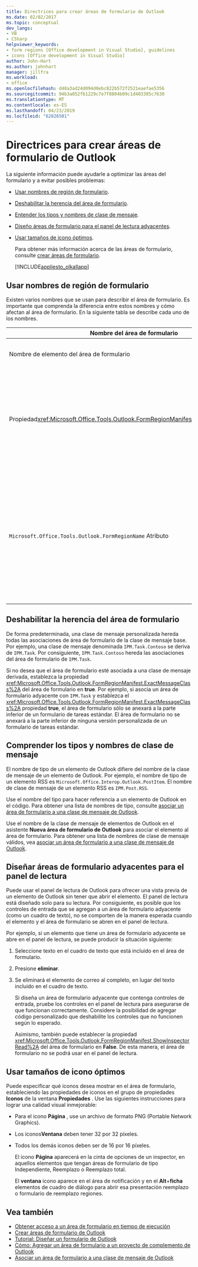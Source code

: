 ```yaml
---
title: Directrices para crear áreas de formulario de Outlook
ms.date: 02/02/2017
ms.topic: conceptual
dev_langs:
- VB
- CSharp
helpviewer_keywords:
- form regions [Office development in Visual Studio], guidelines
- icons [Office development in Visual Studio]
author: John-Hart
ms.author: johnhart
manager: jillfra
ms.workload:
- office
ms.openlocfilehash: d48a3ad24d094d0ebc822b572f2521eaefae5356
ms.sourcegitcommit: 94b3a052fb1229c7e7f8804b09c1d403385c7630
ms.translationtype: MT
ms.contentlocale: es-ES
ms.lasthandoff: 04/23/2019
ms.locfileid: "62826501"
---
```

# <a name="guidelines-to-create-outlook-form-regions"></a>Directrices para crear áreas de formulario de Outlook
  La siguiente información puede ayudarle a optimizar las áreas del formulario y a evitar posibles problemas:

- [Usar nombres de región de formulario](#UsingFormRegions).

- [Deshabilitar la herencia del área de formulario](#DisablingInheritance).

- [Entender los tipos y nombres de clase de mensaje](#ClassNames).

- [Diseño áreas de formulario para el panel de lectura adyacentes](#ReadingPane).

- [Usar tamaños de icono óptimos](#UsingOptimal).

  Para obtener más información acerca de las áreas de formulario, consulte [crear áreas de formulario](../vsto/creating-outlook-form-regions.md).

  [!INCLUDE[appliesto_olkallapp](../vsto/includes/appliesto-olkallapp-md.md)]

## <a name="UsingFormRegions"></a> Usar nombres de región de formulario
 Existen varios nombres que se usan para describir el área de formulario. Es importante que comprenda la diferencia entre estos nombres y cómo afectan al área de formulario. En la siguiente tabla se describe cada uno de los nombres.

|Nombre del área de formulario|Descripción|
|----------------------|-----------------|
|Nombre de elemento del área de formulario|Es el nombre que especifica para el elemento **Área de formulario de Outlook** en el cuadro de diálogo **Agregar nuevo elemento** . Éste es el nombre del archivo de código del área de formulario que aparece en el **Explorador de soluciones**.|
|Propiedad<xref:Microsoft.Office.Tools.Outlook.FormRegionManifest.FormRegionName%2A> |Debe especificar este nombre en la página **Escriba un texto descriptivo y seleccione sus preferencias de presentación** del asistente **Nueva área de formulario de Outlook** . Este nombre aparece como la propiedad **FormRegionName** en la ventana **Propiedades** .<br /><br /> Use la propiedad <xref:Microsoft.Office.Tools.Outlook.FormRegionManifest.FormRegionName%2A> para especificar la etiqueta que identifica el área de formulario en la interfaz de usuario (UI) de Outlook. En áreas de formulario independientes, este nombre aparece como un botón en la cinta de opciones del elemento de Outlook.<br /><br /> En las áreas de formulario adyacentes, este nombre aparece como texto de encabezado sobre el área de formulario.|
|`Microsoft.Office.Tools.Outlook.FormRegionName` Atributo|Al agregar un elemento **Área de formulario de Outlook** al proyecto, Visual Studio establece esta propiedad en el nombre completo del área de formulario. El nombre completo predeterminado es el nombre del complemento VSTO conectado al nombre del área de formulario mediante un punto; por ejemplo, `OutlookAddIn1.FormRegion1`.<br /><br /> Este nombre completo también aparece como atributo en la parte superior de la clase del generador del área del formulario.<br /><br /> Use el atributo `Microsoft.Office.Tools.Outlook.FormRegionName` para identificar de forma exclusiva el área de formulario en todos los complementos VSTO de Outlook. No puede cambiar el valor del atributo `Microsoft.Office.Tools.Outlook.FormRegionName` cambiando el nombre del elemento del área de formulario, ni cambiando la propiedad <xref:Microsoft.Office.Tools.Outlook.FormRegionManifest.FormRegionName%2A>. Para cambiar este nombre, debe modificar el atributo `Microsoft.Office.Tools.Outlook.FormRegionName` en el archivo de código del área de formulario.|

## <a name="DisablingInheritance"></a> Deshabilitar la herencia del área de formulario
 De forma predeterminada, una clase de mensaje personalizada hereda todas las asociaciones de área de formulario de la clase de mensaje base. Por ejemplo, una clase de mensaje denominada `IPM.Task.Contoso` se deriva de `IPM.Task`. Por consiguiente, `IPM.Task.Contoso` hereda las asociaciones del área de formulario de `IPM.Task`.

 Si no desea que el área de formulario esté asociada a una clase de mensaje derivada, establezca la propiedad <xref:Microsoft.Office.Tools.Outlook.FormRegionManifest.ExactMessageClass%2A> del área de formulario en **true**. Por ejemplo, si asocia un área de formulario adyacente con `IPM.Task` y establezca el <xref:Microsoft.Office.Tools.Outlook.FormRegionManifest.ExactMessageClass%2A> propiedad **true**, el área de formulario sólo se anexará a la parte inferior de un formulario de tareas estándar. El área de formulario no se anexará a la parte inferior de ninguna versión personalizada de un formulario de tareas estándar.

## <a name="ClassNames"></a> Comprender los tipos y nombres de clase de mensaje
 El nombre de tipo de un elemento de Outlook difiere del nombre de la clase de mensaje de un elemento de Outlook. Por ejemplo, el nombre de tipo de un elemento RSS es `Microsoft.Office.Interop.Outlook.PostItem`. El nombre de clase de mensaje de un elemento RSS es `IPM.Post.RSS`.

 Use el nombre del tipo para hacer referencia a un elemento de Outlook en el código. Para obtener una lista de nombres de tipo, consulte [asociar un área de formulario a una clase de mensaje de Outlook](../vsto/associating-a-form-region-with-an-outlook-message-class.md).

 Use el nombre de la clase de mensaje de elementos de Outlook en el asistente **Nueva área de formulario de Outlook** para asociar el elemento al área de formulario. Para obtener una lista de nombres de clase de mensaje válidos, vea [asociar un área de formulario a una clase de mensaje de Outlook](../vsto/associating-a-form-region-with-an-outlook-message-class.md).

## <a name="ReadingPane"></a> Diseñar áreas de formulario adyacentes para el panel de lectura
 Puede usar el panel de lectura de Outlook para ofrecer una vista previa de un elemento de Outlook sin tener que abrir el elemento. El panel de lectura está diseñado solo para su lectura. Por consiguiente, es posible que los controles de entrada que se agregan a un área de formulario adyacente (como un cuadro de texto), no se comporten de la manera esperada cuando el elemento y el área de formulario se abren en el panel de lectura.

 Por ejemplo, si un elemento que tiene un área de formulario adyacente se abre en el panel de lectura, se puede producir la situación siguiente:

1. Seleccione texto en el cuadro de texto que está incluido en el área de formulario.

2. Presione **eliminar**.

3. Se eliminará el elemento de correo al completo, en lugar del texto incluido en el cuadro de texto.

   Si diseña un área de formulario adyacente que contenga controles de entrada, pruebe los controles en el panel de lectura para asegurarse de que funcionan correctamente. Considere la posibilidad de agregar código personalizado que deshabilite los controles que no funcionen según lo esperado.

   Asimismo, también puede establecer la propiedad <xref:Microsoft.Office.Tools.Outlook.FormRegionManifest.ShowInspectorRead%2A> del área de formulario en **False**. De esta manera, el área de formulario no se podrá usar en el panel de lectura.

## <a name="UsingOptimal"></a> Usar tamaños de icono óptimos
 Puede especificar qué iconos desea mostrar en el área de formulario, estableciendo las propiedades de iconos en el grupo de propiedades **Iconos** de la ventana **Propiedades** . Use las siguientes instrucciones para lograr una calidad visual inmejorable:

- Para el icono **Página** , use un archivo de formato PNG (Portable Network Graphics).

- Los iconos**Ventana** deben tener 32 por 32 píxeles.

- Todos los demás iconos deben ser de 16 por 16 píxeles.

  El icono **Página** aparecerá en la cinta de opciones de un inspector, en aquellos elementos que tengan áreas de formulario de tipo Independiente, Reemplazo o Reemplazo total.

  El **ventana** icono aparece en el área de notificación y en el **Alt**+**ficha** elementos de cuadro de diálogo para abrir esa presentación reemplazo o formulario de reemplazo regiones.

## <a name="see-also"></a>Vea también
- [Obtener acceso a un área de formulario en tiempo de ejecución](../vsto/accessing-a-form-region-at-run-time.md)
- [Crear áreas de formulario de Outlook](../vsto/creating-outlook-form-regions.md)
- [Tutorial: Diseñar un formulario de Outlook](../vsto/walkthrough-designing-an-outlook-form-region.md)
- [Cómo: Agregar un área de formulario a un proyecto de complemento de Outlook](../vsto/how-to-add-a-form-region-to-an-outlook-add-in-project.md)
- [Asociar un área de formulario a una clase de mensaje de Outlook](../vsto/associating-a-form-region-with-an-outlook-message-class.md)
